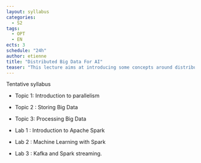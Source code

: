 ```yaml
---
layout: syllabus
categories:
  - S2
tags:
  - OPT
  - EN
ects: 3
schedule: "24h"
author: etienne
title: "Distributed Big Data For AI"
teaser: "This lecture aims at introducing some concepts around distributed data management: replicated data consistency, distributed file systems, map-reduce, etc. The lecture will provide also a concrete experience with labs oriented as a project."
---
```


Tentative syllabus

- Topic 1: Introduction to parallelism
- Topic 2 : Storing Big Data
- Topic 3: Processing Big Data

- Lab 1 : Introduction to Apache Spark
- Lab 2 : Machine Learning with Spark
- Lab 3 : Kafka and Spark streaming.
